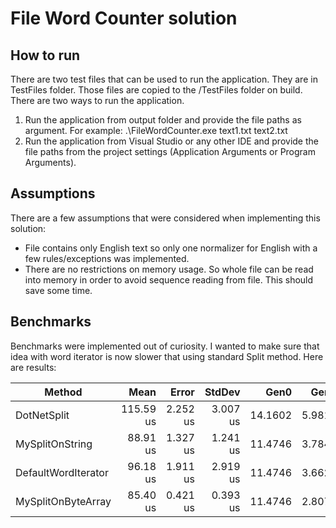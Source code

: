 ﻿# File Word Counter solution

## How to run
There are two test files that can be used to run the application. They are in TestFiles folder. Those files are copied to the <output folder>/TestFiles folder on build. There are two ways to run the application. 
1. Run the application from output folder and provide the file paths as argument.
For example: .\FileWordCounter.exe text1.txt text2.txt
2. Run the application from Visual Studio or any other IDE and provide the file paths from the project settings (Application Arguments or Program Arguments).
## Assumptions 
There are a few assumptions that were considered when implementing this solution:
- File contains only English text so only one normalizer for English with a few rules/exceptions was implemented.  
- There are no restrictions on memory usage. So whole file can be read into memory in order to avoid sequence reading from file. This should save some time.
## Benchmarks
Benchmarks were implemented out of curiosity. I wanted to make sure that idea with word iterator is now slower that using standard Split method. Here are results:

| Method              | Mean      | Error    | StdDev   | Gen0    | Gen1   | Allocated |
|-------------------- |----------:|---------:|---------:|--------:|-------:|----------:|
| DotNetSplit         | 115.59 us | 2.252 us | 3.007 us | 14.1602 | 5.9814 | 174.77 KB |
| MySplitOnString     |  88.91 us | 1.327 us | 1.241 us | 11.4746 | 3.7842 | 142.13 KB |
| DefaultWordIterator |  96.18 us | 1.911 us | 2.919 us | 11.4746 | 3.6621 | 142.19 KB |
| MySplitOnByteArray  |  85.40 us | 0.421 us | 0.393 us | 11.4746 | 2.8076 | 142.27 KB |

